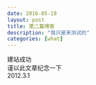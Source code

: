```yaml
---
date: 2016-05-18
layout: post
title: 第二篇博客
description: "我只是来测试的"
categories: [what]
---
```


建站成功  
谨以此文章纪念一下  
2012.3.1



